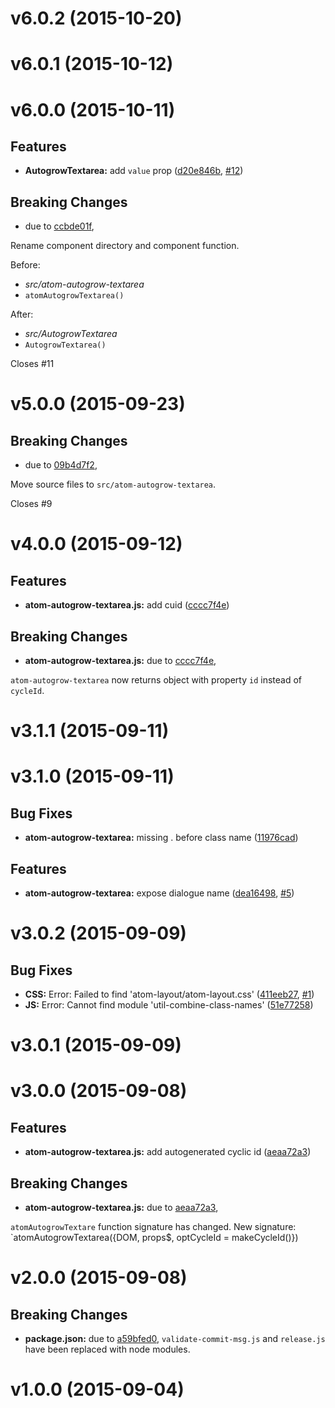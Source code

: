 # v6.0.2 (2015-10-20)


# v6.0.1 (2015-10-12)


# v6.0.0 (2015-10-11)


## Features

- **AutogrowTextarea:** add `value` prop
  ([d20e846b](https://github.com/CyclicMaterials/atom-autogrow-textarea/commits/d20e846bc812d6cca5ac6194eb292b4d0e698cc7),
   [#12](https://github.com/CyclicMaterials/atom-autogrow-textarea/issues/12))


## Breaking Changes

- due to [ccbde01f](https://github.com/CyclicMaterials/atom-autogrow-textarea/commits/ccbde01f0c09a6dd85cc4c99999ffd1c8b082f67),
 

Rename component directory and component function.

Before:
- *src/atom-autogrow-textarea*
- `atomAutogrowTextarea()`

After:
- *src/AutogrowTextarea*
- `AutogrowTextarea()`

Closes #11



# v5.0.0 (2015-09-23)


## Breaking Changes

- due to [09b4d7f2](https://github.com/CyclicMaterials/atom-autogrow-textarea/commits/09b4d7f274774b367efd8dec7a4e818fdfc24709),
 

Move source files to `src/atom-autogrow-textarea`.

Closes #9



# v4.0.0 (2015-09-12)


## Features

- **atom-autogrow-textarea.js:** add cuid
  ([cccc7f4e](https://github.com/CyclicMaterials/atom-autogrow-textarea/commits/cccc7f4ed3f104d51419ccaff351d357b1df304f))


## Breaking Changes

- **atom-autogrow-textarea.js:** due to [cccc7f4e](https://github.com/CyclicMaterials/atom-autogrow-textarea/commits/cccc7f4ed3f104d51419ccaff351d357b1df304f),
 

`atom-autogrow-textarea` now returns object with property `id` instead of `cycleId`.



# v3.1.1 (2015-09-11)


# v3.1.0 (2015-09-11)


## Bug Fixes

- **atom-autogrow-textarea:** missing . before class name
  ([11976cad](https://github.com/CyclicMaterials/atom-autogrow-textarea/commits/11976cadd6c97763abc889b040b1867ac5c7eb00))


## Features

- **atom-autogrow-textarea:** expose dialogue name
  ([dea16498](https://github.com/CyclicMaterials/atom-autogrow-textarea/commits/dea1649865f0b901e7e1d335414d5758b5bf95fd),
   [#5](https://github.com/CyclicMaterials/atom-autogrow-textarea/issues/5))


# v3.0.2 (2015-09-09)


## Bug Fixes

- **CSS:** Error: Failed to find 'atom-layout/atom-layout.css'
  ([411eeb27](https://github.com/CyclicMaterials/atom-autogrow-textarea/commits/411eeb27d315931080aff8ce52cbe891d6152d6e),
   [#1](https://github.com/CyclicMaterials/atom-autogrow-textarea/issues/1))
- **JS:** Error: Cannot find module 'util-combine-class-names'
  ([51e77258](https://github.com/CyclicMaterials/atom-autogrow-textarea/commits/51e77258264a98d84eacd8a5b4f670605ac2fa1d))


# v3.0.1 (2015-09-09)


# v3.0.0 (2015-09-08)


## Features

- **atom-autogrow-textarea.js:** add autogenerated cyclic id
  ([aeaa72a3](https://github.com/CyclicMaterials/atom-autogrow-textarea/commits/aeaa72a3b447f0e01d330edcb9306fc90ec738c3))


## Breaking Changes

- **atom-autogrow-textarea.js:** due to [aeaa72a3](https://github.com/CyclicMaterials/atom-autogrow-textarea/commits/aeaa72a3b447f0e01d330edcb9306fc90ec738c3),
 

`atomAutogrowTextare` function signature has changed.
New signature: `atomAutogrowTextarea({DOM, props$, optCycleId = makeCycleId()})



# v2.0.0 (2015-09-08)


## Breaking Changes

- **package.json:** due to [a59bfed0](https://github.com/CyclicMaterials/atom-autogrow-textarea/commits/a59bfed0991950326997c40f6ab1762ce0c8b6c5),
  `validate-commit-msg.js` and `release.js` have been replaced with node modules.



# v1.0.0 (2015-09-04)


